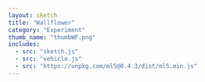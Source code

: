 ```yaml
---
layout: sketch
title: "Wallflower"
category: "Experiment"
thumb_name: "thumbWF.png"
includes:
  - src: "sketch.js"
  - src: "vehicle.js"
  - src: "https://unpkg.com/ml5@0.4.3/dist/ml5.min.js"
---
```


<!--

  You can change the title, category and thumb as you like
  (just make sure the folder contain a jpg for the thumb with the correct name)
  Do not change the first line "layout: sketch"

  If you need to customize this html page:
    1) delete the line "layout: sketch"
    2) copy the content of "/_layouts/sketch.html" below.
    Make sure to leave one line of space between the markup above and the html code

-->
